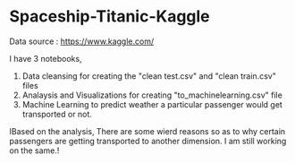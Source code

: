# Spaceship-Titanic-Kaggle

Data source : https://www.kaggle.com/

I have 3 notebooks, 

1. Data cleansing for creating the "clean test.csv" and "clean train.csv" files
2. Analaysis and Visualizations for creating "to_machinelearning.csv" file 
3. Machine Learning to predict weather a particular passenger would get transported or not.

IBased on the analysis, There are some wierd reasons so as to why certain passengers are getting transported to another dimension. 
I am still working on the same.! 
